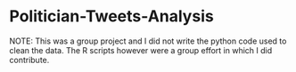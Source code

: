 # Politician-Tweets-Analysis

NOTE: This was a group project and I did not write the python code used to clean the data. The R scripts however were a group effort in which I did contribute.
